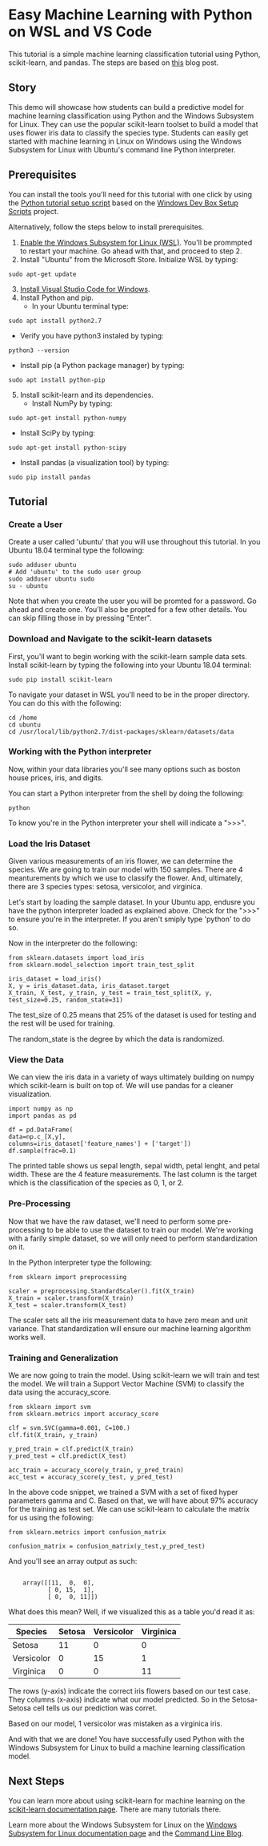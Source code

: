 # Easy Machine Learning with Python on WSL and VS Code
This tutorial is a simple machine learning classification tutorial using Python, scikit-learn, and pandas. The steps are based on [this](https://blog.paperspace.com/getting-started-with-scikit-learn/) blog post.

## Story
This demo will showcase how students can build a predictive model for machine learning classification using Python and the Windows Subsystem for Linux. They can use the popular scikit-learn toolset to build a model that uses flower iris data to classify the species type. Students can easily get started with machine learning in Linux on Windows using the Windows Subsystem for Linux with Ubuntu's command line Python interpreter.

## Prerequisites
You can install the tools you'll need for this tutorial with one click by using the [Python tutorial setup script](http://boxstarter.org/package/url?https://raw.githubusercontent.com/Microsoft/Dev-Advocacy-Samples/master/python_tutorial_setup.ps1) based on the [Windows Dev Box Setup Scripts](https://github.com/Microsoft/windows-dev-box-setup-scripts) project. 

Alternatively, follow the steps below to install prerequisites.

1. [Enable the Windows Subsystem for Linux (WSL)](https://docs.microsoft.com/en-us/windows/wsl/install-win10). You'll be prommpted to restart your machine. Go ahead with that, and proceed to step 2.
2. Install "Ubuntu" from the Microsoft Store. Initialize WSL by typing:

``` shell
sudo apt-get update
```

3. [Install Visual Studio Code for Windows](https://code.visualstudio.com/Download).
4. Install Python and pip.
    - In your Ubuntu terminal type:

``` shell    
sudo apt install python2.7
```

- Verify you have python3 instaled by typing:

``` shell
python3 --version
```

- Install pip (a Python package manager) by typing:

``` shell
sudo apt install python-pip
```

5. Install scikit-learn and its dependencies.
    - Install NumPy by typing:

``` shell
sudo apt-get install python-numpy
```

- Install SciPy by typing:

``` shell
sudo apt-get install python-scipy
```

- Install pandas (a visualization tool) by typing:

``` shell
sudo pip install pandas
```

## Tutorial
### Create a User
Create a user called 'ubuntu' that you will use throughout this tutorial. In you Ubuntu 18.04 terminal type the following:

``` shell
sudo adduser ubuntu
# Add 'ubuntu' to the sudo user group
sudo adduser ubuntu sudo
su - ubuntu
```

Note that when you create the user you will be promted for a password. Go ahead and create one. You'll also be propted for a few other details. You can skip filling those in by pressing "Enter".

### Download and Navigate to the scikit-learn datasets
First, you'll want to begin working with the scikit-learn sample data sets. Install scikit-learn by typing the following into your Ubuntu 18.04 terminal:

``` shell
sudo pip install scikit-learn
```

To navigate your dataset in WSL you'll need to be in the proper directory. You can do this with the following:

``` shell
cd /home
cd ubuntu
cd /usr/local/lib/python2.7/dist-packages/sklearn/datasets/data
```

### Working with the Python interpreter 

Now, within your data libraries you'll see many options such as boston house prices, iris, and digits.

You can start a Python interpreter from the shell by doing the following:

``` shell
python
```

To know you're in the Python interpreter your shell will indicate a ">>>".

### Load the Iris Dataset

Given various measurements of an iris flower, we can determine the species. We are going to train our model with 150 samples. There are 4 meanturements by which we use to classify the flower. And, ultimately, there are 3 species types: setosa, versicolor, and virginica.

Let's start by loading the sample dataset. In your Ubuntu app, endusre you have the python interpreter loaded as explained above. Check for the ">>>" to ensure you're in the interpreter. If you aren't smiply type 'python' to do so.

Now in the interpreter do the following:

``` shell
from sklearn.datasets import load_iris
from sklearn.model_selection import train_test_split

iris_dataset = load_iris()
X, y = iris_dataset.data, iris_dataset.target
X_train, X_test, y_train, y_test = train_test_split(X, y, test_size=0.25, random_state=31)
```

The test_size of 0.25 means that 25% of the dataset is used for testing and the rest will be used for training.

The random_state is the degree by which the data is randomized.

### View the Data
We can view the iris data in a variety of ways ultimately building on numpy which scikit-learn is built on top of. We will use pandas for a cleaner visualization.

``` shell
import numpy as np
import pandas as pd

df = pd.DataFrame(
data=np.c_[X,y], 
columns=iris_dataset['feature_names'] + ['target'])
df.sample(frac=0.1)
```

The printed table shows us sepal length, sepal width, petal lenght, and petal width. These are the 4 feature measurements. The last column is the target which is the classification of the species as 0, 1, or 2.

### Pre-Processing
Now that we have the raw dataset, we'll need to perform some pre-processing to be able to use the dataset to train our model. We're working with a farily simple dataset, so we will only need to perform standardization on it.

In the Python interpreter type the following:

``` shell
from sklearn import preprocessing
    
scaler = preprocessing.StandardScaler().fit(X_train)
X_train = scaler.transform(X_train)
X_test = scaler.transform(X_test)
```

The scaler sets all the iris measurement data to have zero mean and unit variance. That standardization will ensure our machine learning algorithm works well.

### Training and Generalization
We are now going to train the model. Using scikit-learn we will train and test the model. We will train a Support Vector Machine (SVM) to classify the data using the accuracy_score.

``` shell
from sklearn import svm
from sklearn.metrics import accuracy_score

clf = svm.SVC(gamma=0.001, C=100.)
clf.fit(X_train, y_train)
        
y_pred_train = clf.predict(X_train)
y_pred_test = clf.predict(X_test)
        
acc_train = accuracy_score(y_train, y_pred_train) 
acc_test = accuracy_score(y_test, y_pred_test)
```

In the above code snippet, we trained a SVM with a set of fixed hyper parameters gamma and C. Based on that, we will have about 97% accuracy for the training as test set. We can use scikit-learn to calculate the matrix for us using the following: 

``` shell
from sklearn.metrics import confusion_matrix

confusion_matrix = confusion_matrix(y_test,y_pred_test)
```

And you'll see an array output as such:

``` shell

    array([[11,  0,  0],
           [ 0, 15,  1],
           [ 0,  0, 11]])
```

What does this mean? Well, if we visualized this as a table you'd read it as:

| Species | Setosa | Versicolor | Virginica |
|---|---|---|---|
| Setosa | 11 | 0 | 0 |
| Versicolor | 0 | 15 | 1 |
| Virginica | 0 | 0 | 11 |

The rows (y-axis) indicate the correct iris flowers based on our test case. They columns (x-axis) indicate what our model predicted. So in the Setosa-Setosa cell tells us our prediction was corret. 

Based on our model, 1 versicolor was mistaken as a virginica iris.

And with that we are done! You have successfully used Python with the Windows Subsystem for Linux to build a machine learning classification model.

## Next Steps
You can learn more about using scikit-learn for machine learning on the [scikit-learn documentation page](http://scikit-learn.org/stable/index.html). There are many tutorials there.

Learn more about the Windows Subsystem for Linux on the [Windows Subsystem for Linux documentation page](https://docs.microsoft.com/en-us/windows/wsl/about) and the [Command Line Blog](https://blogs.msdn.microsoft.com/commandline/).
